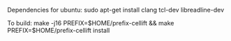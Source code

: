 Dependencies for ubuntu:
sudo apt-get install clang tcl-dev libreadline-dev

To build:
make -j16 PREFIX=$HOME/prefix-cellift && make PREFIX=$HOME/prefix-cellift install
